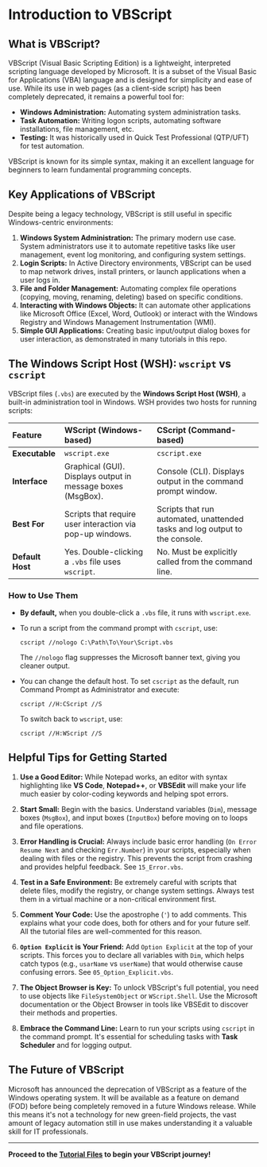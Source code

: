 # Introduction to VBScript

## What is VBScript?

VBScript (Visual Basic Scripting Edition) is a lightweight, interpreted scripting language developed by Microsoft. It is a subset of the Visual Basic for Applications (VBA) language and is designed for simplicity and ease of use. While its use in web pages (as a client-side script) has been completely deprecated, it remains a powerful tool for:

*   **Windows Administration:** Automating system administration tasks.
*   **Task Automation:** Writing logon scripts, automating software installations, file management, etc.
*   **Testing:** It was historically used in Quick Test Professional (QTP/UFT) for test automation.

VBScript is known for its simple syntax, making it an excellent language for beginners to learn fundamental programming concepts.

## Key Applications of VBScript

Despite being a legacy technology, VBScript is still useful in specific Windows-centric environments:

1.  **Windows System Administration:** The primary modern use case. System administrators use it to automate repetitive tasks like user management, event log monitoring, and configuring system settings.
2.  **Login Scripts:** In Active Directory environments, VBScript can be used to map network drives, install printers, or launch applications when a user logs in.
3.  **File and Folder Management:** Automating complex file operations (copying, moving, renaming, deleting) based on specific conditions.
4.  **Interacting with Windows Objects:** It can automate other applications like Microsoft Office (Excel, Word, Outlook) or interact with the Windows Registry and Windows Management Instrumentation (WMI).
5.  **Simple GUI Applications:** Creating basic input/output dialog boxes for user interaction, as demonstrated in many tutorials in this repo.

## The Windows Script Host (WSH): `wscript` vs `cscript`

VBScript files (`.vbs`) are executed by the **Windows Script Host (WSH)**, a built-in administration tool in Windows. WSH provides two hosts for running scripts:

| Feature | **WScript** (Windows-based) | **CScript** (Command-based) |
| :--- | :--- | :--- |
| **Executable** | `wscript.exe` | `cscript.exe` |
| **Interface** | Graphical (GUI). Displays output in message boxes (MsgBox). | Console (CLI). Displays output in the command prompt window. |
| **Best For** | Scripts that require user interaction via pop-up windows. | Scripts that run automated, unattended tasks and log output to the console. |
| **Default Host** | Yes. Double-clicking a `.vbs` file uses `wscript`. | No. Must be explicitly called from the command line. |

### How to Use Them

*   **By default,** when you double-click a `.vbs` file, it runs with `wscript.exe`.
*   To run a script from the command prompt with `cscript`, use:
    ```batch
    cscript //nologo C:\Path\To\Your\Script.vbs
    ```
    The `//nologo` flag suppresses the Microsoft banner text, giving you cleaner output.

*   You can change the default host. To set `cscript` as the default, run Command Prompt as Administrator and execute:
    ```batch
    cscript //H:CScript //S
    ```
    To switch back to `wscript`, use:
    ```batch
    cscript //H:WScript //S
    ```

## Helpful Tips for Getting Started

1.  **Use a Good Editor:** While Notepad works, an editor with syntax highlighting like **VS Code**, **Notepad++**, or **VBSEdit** will make your life much easier by color-coding keywords and helping spot errors.

2.  **Start Small:** Begin with the basics. Understand variables (`Dim`), message boxes (`MsgBox`), and input boxes (`InputBox`) before moving on to loops and file operations.

3.  **Error Handling is Crucial:** Always include basic error handling (`On Error Resume Next` and checking `Err.Number`) in your scripts, especially when dealing with files or the registry. This prevents the script from crashing and provides helpful feedback. See `15_Error.vbs`.

4.  **Test in a Safe Environment:** Be extremely careful with scripts that delete files, modify the registry, or change system settings. Always test them in a virtual machine or a non-critical environment first.

5.  **Comment Your Code:** Use the apostrophe (`'`) to add comments. This explains what your code does, both for others and for your future self. All the tutorial files are well-commented for this reason.

6.  **`Option Explicit` is Your Friend:** Add `Option Explicit` at the top of your scripts. This forces you to declare all variables with `Dim`, which helps catch typos (e.g., `usarName` vs `userName`) that would otherwise cause confusing errors. See `05_Option_Explicit.vbs`.

7.  **The Object Browser is Key:** To unlock VBScript's full potential, you need to use objects like `FileSystemObject` or `WScript.Shell`. Use the Microsoft documentation or the Object Browser in tools like VBSEdit to discover their methods and properties.

8.  **Embrace the Command Line:** Learn to run your scripts using `cscript` in the command prompt. It's essential for scheduling tasks with **Task Scheduler** and for logging output.

## The Future of VBScript

Microsoft has announced the deprecation of VBScript as a feature of the Windows operating system. It will be available as a feature on demand (FOD) before being completely removed in a future Windows release. While this means it's not a technology for new green-field projects, the vast amount of legacy automation still in use makes understanding it a valuable skill for IT professionals.

---

**Proceed to the [Tutorial Files](./README.md#-tutorial-files) to begin your VBScript journey!**
